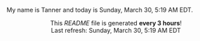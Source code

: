 My name is Tanner and today is Sunday, March 30, 5:19 AM EDT.

<p align="center">This <i>README</i> file is generated <b>every 3 hours</b>!</br>Last refresh: Sunday, March 30, 5:19 AM EDT<br /></p>
